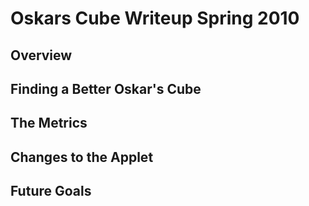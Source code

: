 Oskars Cube Writeup Spring 2010
===============================

Overview
--------

Finding a Better Oskar's Cube
-----------------------------

The Metrics
-----------

Changes to the Applet
---------------------

Future Goals
------------
